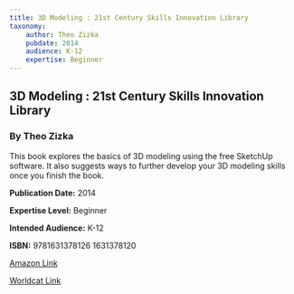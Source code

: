 ```yaml
---
title: 3D Modeling : 21st Century Skills Innovation Library
taxonomy:
	author: Theo Zizka
	pubdate: 2014
	audience: K-12
	expertise: Beginner
---
```

## 3D Modeling : 21st Century Skills Innovation Library
### By Theo Zizka
This book explores the basics of 3D modeling using the free SketchUp software.  It also suggests ways to  further develop your 3D modeling skills once you finish the book.

**Publication Date:** 2014

**Expertise Level:** Beginner

**Intended Audience:** K-12

**ISBN:** 9781631378126 1631378120

[Amazon Link](https://www.amazon.com/Modeling-Century-Skills-Innovation-Library/dp/1631377922/ref=sr_1_1?keywords=3D+Modeling+%3A+21st+Century+Skills+Innovation+Library&qid=1575300157&sr=8-1 )

[Worldcat Link](https://www.worldcat.org/title/3d-modeling-21st-century-skills-innovation-library/oclc/963796740&referer=brief_results)